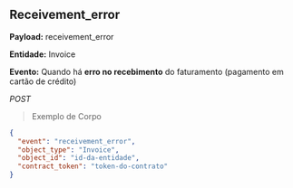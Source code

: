 ## Receivement_error

<strong>Payload:</strong> receivement_error

<strong>Entidade:</strong> Invoice

<strong>Evento:</strong>
Quando há <strong>erro no recebimento</strong> do faturamento (pagamento em cartão de crédito)

<div class="api-endpoint">
  <div class="endpoint-data">
      <i class="label label-get">POST</i>
  </div>
</div>


> Exemplo de Corpo

```json
{
  "event": "receivement_error",
  "object_type": "Invoice",
  "object_id": "id-da-entidade",
  "contract_token": "token-do-contrato"
}
```